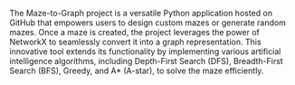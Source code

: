 The Maze-to-Graph project is a versatile Python application hosted on GitHub that empowers users to design custom mazes or generate random mazes. Once a maze is created, the project leverages the power of NetworkX to seamlessly convert it into a graph representation. This innovative tool extends its functionality by implementing various artificial intelligence algorithms, including Depth-First Search (DFS), Breadth-First Search (BFS), Greedy, and A* (A-star), to solve the maze efficiently.
